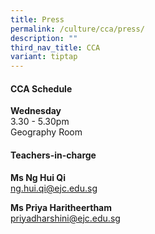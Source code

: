 ```yaml
---
title: Press
permalink: /culture/cca/press/
description: ""
third_nav_title: CCA
variant: tiptap
---
```

<h4><strong>CCA Schedule</strong></h4>
<p><strong>Wednesday</strong>
<br>3.30&nbsp;- 5.30pm
<br>Geography Room</p>
<p></p>
<h4><strong>Teachers-in-charge</strong></h4>
<p><strong>Ms Ng Hui Qi</strong>
<br><a href="mailto:ng.hui.qi@ejc.edu.sg" rel="noopener noreferrer nofollow" target="_blank">ng.hui.qi@ejc.edu.sg</a>
</p>
<p><strong>Ms Priya Haritheertham</strong>
<br><a href="mailto:priyadharshini@ejc.edu.sg" rel="noopener noreferrer nofollow" target="_blank">priyadharshini@ejc.edu.sg</a>
</p>
